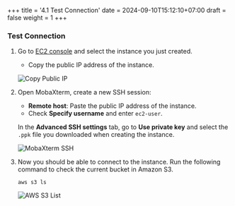 +++
title = '4.1 Test Connection'
date = 2024-09-10T15:12:10+07:00
draft = false
weight = 1
+++

### Test Connection
1. Go to [EC2 console](https://console.aws.amazon.com/ec2/home) and select the instance you just created. 
    - Copy the public IP address of the instance.

    ![Copy Public IP](/images/4-build-server-with-docker/img-1.png)

2. Open MobaXterm, create a new SSH session:
    - **Remote host**: Paste the public IP address of the instance.
    - Check **Specify username** and enter `ec2-user`.
   
    In the **Advanced SSH settings** tab, go to **Use private key** and select the `.ppk` file you
    downloaded when creating the instance.

    ![MobaXterm SSH](/images/4-build-server-with-docker/img-2.png)

3. Now you should be able to connect to the instance. Run the following command to check the current
bucket in Amazon S3.

   `aws s3 ls`

   ![AWS S3 List](/images/4-build-server-with-docker/img-3.png)